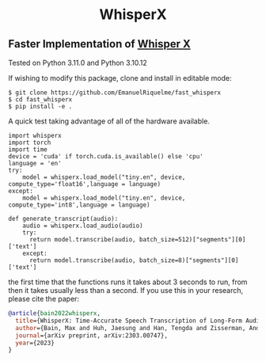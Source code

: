 <h1 align="center">WhisperX</h1>

## Faster Implementation of [Whisper X](https://github.com/m-bain/whisperX/tree/main)

Tested on Python 3.11.0 and Python 3.10.12 

If wishing to modify this package, clone and install in editable mode:
```
$ git clone https://github.com/EmanuelRiquelme/fast_whisperx
$ cd fast_whisperx
$ pip install -e .
```

A quick test taking advantage of all of the hardware available.
```
import whisperx
import torch
import time
device = 'cuda' if torch.cuda.is_available() else 'cpu'
language = 'en'
try:
    model = whisperx.load_model("tiny.en", device, compute_type='float16',language = language)
except:
    model = whisperx.load_model("tiny.en", device, compute_type='int8',language = language)

def generate_transcript(audio):
    audio = whisperx.load_audio(audio)
    try:
      return model.transcribe(audio, batch_size=512)["segments"][0]['text']
    except:
      return model.transcribe(audio, batch_size=8)["segments"][0]['text']
```
the first time that the functions runs it takes about 3 seconds to run, from then it takes usually less than a second.
If you use this in your research, please cite the paper:

```bibtex
@article{bain2022whisperx,
  title={WhisperX: Time-Accurate Speech Transcription of Long-Form Audio},
  author={Bain, Max and Huh, Jaesung and Han, Tengda and Zisserman, Andrew},
  journal={arXiv preprint, arXiv:2303.00747},
  year={2023}
}
```
